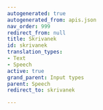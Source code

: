 ```yaml
---
autogenerated: true
autogenerated_from: apis.json
nav_order: 999
redirect_from: null
title: Skrivanek
id: skrivanek
translation_types:
- Text
- Speech
active: true
grand_parent: Input types
parent: Speech
redirect_to: skrivanek

---
```


